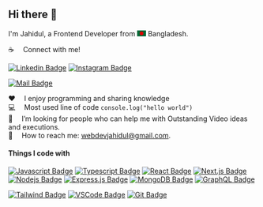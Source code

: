 ## Hi there 👋

<!--## Hi there my gorgeous friend <img src="assets/hello.gif" width="28px" alt="hi">-->

I'm Jahidul, a Frontend Developer from <img src="assets/bangladesh.png" width="18"/> Bangladesh.

:coffee: &emsp;Connect with me!

<!--[![Facebook Badge](https://img.shields.io/badge/Facebook-1877F2?style=for-the-badge&logo=facebook&logoColor=white)](https://facebook.com/#) 
[![Youtube Badge](https://img.shields.io/badge/YouTube-FF0000?style=for-the-badge&logo=youtube&logoColor=white)](https://youtube.com/#) -->
[![Linkedin Badge](https://img.shields.io/badge/LinkedIn-white?style=for-the-badge&logo=linkedin&logoColor=0077B5)](https://www.linkedin.com/in/jahidul1of1/)
[![Instagram Badge](https://img.shields.io/badge/Instagram-E4405F?style=for-the-badge&logo=instagram&logoColor=white)](https://instagram.com/jahidul1of1)
<!--[![Twitter Badge](https://img.shields.io/badge/Twitter-1DA1F2?style=for-the-badge&logo=twitter&logoColor=white)](https://twitter.com/jahidul1of1)-->
[![Mail Badge](https://img.shields.io/badge/Gmail-D14836?style=for-the-badge&logo=gmail&logoColor=white)](mailto:webdevjahidul@gmail.com)

:hearts: &emsp;I enjoy programming and sharing knowledge <br/>
:computer: &emsp;Most used line of code `console.log("hello world")` <br/>
🤔 &emsp;I’m looking for people who can help me with Outstanding Video ideas and executions.<br/>
:e-mail: &emsp;How to reach me: webdevjahidul@gmail.com.<br/>

#### Things I code with

[![Javascript Badge](https://img.shields.io/badge/-Javascript-F0DB4F?style=for-the-badge&labelColor=black&logo=javascript&logoColor=F0DB4F)](#)
[![Typescript Badge](https://img.shields.io/badge/-Typescript-007acc?style=for-the-badge&labelColor=black&logo=typescript&logoColor=007acc)](#)
[![React Badge](https://img.shields.io/badge/-React-61DBFB?style=for-the-badge&labelColor=black&logo=react&logoColor=61DBFB)](#) 
[![Next.js Badge](https://img.shields.io/badge/next.js-000000?style=for-the-badge&logo=nextdotjs&logoColor=white)](#) 
[![Nodejs Badge](https://img.shields.io/badge/-Nodejs-3C873A?style=for-the-badge&labelColor=black&logo=node.js&logoColor=3C873A)](#) 
[![Express.js Badge](https://img.shields.io/badge/Express.js-000000?style=for-the-badge&logo=express&logoColor=white)](#) 
[![MongoDB Badge](https://img.shields.io/badge/MongoDB-4EA94B?style=for-the-badge&logo=mongodb&logoColor=white)](#)
[![GraphQL Badge](https://img.shields.io/badge/-GraphQl-e535ab?style=for-the-badge&labelColor=black&logo=node.js&logoColor=e535ab)](#)
<!--[![SASS Badge](https://img.shields.io/badge/Sass-CC6699?style=for-the-badge&logo=sass&logoColor=white)](#) -->
[![Tailwind Badge](https://img.shields.io/badge/Tailwind%20CSS-092749?style=for-the-badge&logo=tailwindcss&logoColor=06B6D4&labelColor=000000)](#) 
[![VSCode Badge](https://img.shields.io/badge/Visual_Studio-5C2D91?style=for-the-badge&logo=visual%20studio&logoColor=white)](#) 
[![Git Badge](https://img.shields.io/badge/Git-F05032?style=for-the-badge&logo=git&logoColor=white)](#)
